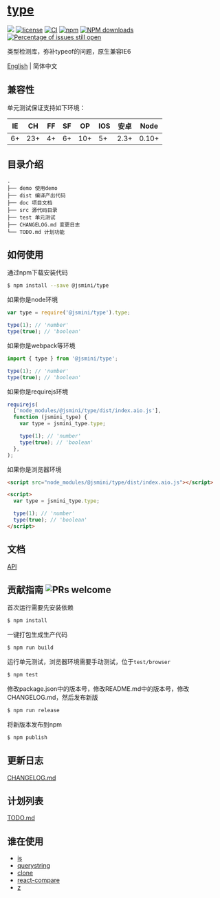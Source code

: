 # [type](https://github.com/jsmini/type)

[![](https://img.shields.io/badge/Powered%20by-jslib%20base-brightgreen.svg)](https://github.com/yanhaijing/jslib-base)
[![license](https://img.shields.io/badge/license-MIT-blue.svg)](https://github.com/jsmini/type/blob/master/LICENSE)
[![CI](https://github.com/jsmini/type/actions/workflows/ci.yml/badge.svg?branch=master)](https://github.com/jsmini/type/actions/workflows/ci.yml)
[![npm](https://img.shields.io/badge/npm-0.9.2-orange.svg)](https://www.npmjs.com/package/@jsmini/type)
[![NPM downloads](http://img.shields.io/npm/dm/@jsmini/type.svg?style=flat-square)](http://www.npmtrends.com/@jsmini/type)
[![Percentage of issues still open](http://isitmaintained.com/badge/open/jsmini/type.svg)](http://isitmaintained.com/project/jsmini/type 'Percentage of issues still open')

类型检测库，弥补typeof的问题，原生兼容IE6

[English](./README.md) | 简体中文

## 兼容性

单元测试保证支持如下环境：

| IE  | CH  | FF  | SF  | OP  | IOS | 安卓 | Node  |
| --- | --- | --- | --- | --- | --- | ---- | ----- |
| 6+  | 23+ | 4+  | 6+  | 10+ | 5+  | 2.3+ | 0.10+ |

## 目录介绍

```
.
├── demo 使用demo
├── dist 编译产出代码
├── doc 项目文档
├── src 源代码目录
├── test 单元测试
├── CHANGELOG.md 变更日志
└── TODO.md 计划功能
```

## 如何使用

通过npm下载安装代码

```bash
$ npm install --save @jsmini/type
```

如果你是node环境

```js
var type = require('@jsmini/type').type;

type(1); // 'number'
type(true); // 'boolean'
```

如果你是webpack等环境

```js
import { type } from '@jsmini/type';

type(1); // 'number'
type(true); // 'boolean'
```

如果你是requirejs环境

```js
requirejs(
  ['node_modules/@jsmini/type/dist/index.aio.js'],
  function (jsmini_type) {
    var type = jsmini_type.type;

    type(1); // 'number'
    type(true); // 'boolean'
  },
);
```

如果你是浏览器环境

```html
<script src="node_modules/@jsmini/type/dist/index.aio.js"></script>

<script>
  var type = jsmini_type.type;

  type(1); // 'number'
  type(true); // 'boolean'
</script>
```

## 文档

[API](https://github.com/jsmini/type/blob/master/doc/api.md)

## 贡献指南 ![PRs welcome](https://img.shields.io/badge/PRs-welcome-brightgreen.svg)

首次运行需要先安装依赖

```bash
$ npm install
```

一键打包生成生产代码

```bash
$ npm run build
```

运行单元测试，浏览器环境需要手动测试，位于`test/browser`

```bash
$ npm test
```

修改package.json中的版本号，修改README.md中的版本号，修改CHANGELOG.md，然后发布新版

```bash
$ npm run release
```

将新版本发布到npm

```bash
$ npm publish
```

## 更新日志

[CHANGELOG.md](https://github.com/jsmini/type/blob/master/CHANGELOG.md)

## 计划列表

[TODO.md](https://github.com/jsmini/type/blob/master/TODO.md)

## 谁在使用

- [is](https://github.com/jsmini/is)
- [querystring](https://github.com/jsmini/querystring)
- [clone](https://github.com/jsmini/clone)
- [react-compare](https://github.com/fXy-during/react-compare)
- [z](https://github.com/PinghuaZhuang/z)
